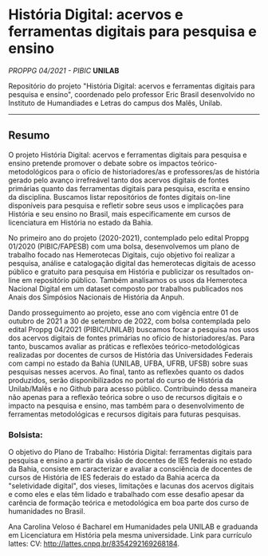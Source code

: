 # História Digital: acervos e ferramentas digitais para pesquisa e ensino

_PROPPG 04/2021 - PIBIC_ **UNILAB**

Repositório do projeto "História Digital: acervos e ferramentas digitais para pesquisa e ensino", coordenado pelo professor Eric Brasil desenvolvido no Instituto de Humandiades e Letras do campus dos Malês, Unilab.

---

## **Resumo**

O projeto História Digital: acervos e ferramentas digitais para pesquisa e ensino pretende promover o debate sobre os impactos teórico-
metodológicos para o ofício de historiadores/as e professores/as de história gerado pelo avanço irrefreável tanto dos acervos digitais de fontes
primárias quanto das ferramentas digitais para pesquisa, escrita e ensino da disciplina. Buscamos listar repositórios de fontes digitais on-line
disponíveis para pesquisa e refletir sobre seus usos e implicações para História e seu ensino no Brasil, mais especificamente em cursos de
licenciatura em História no estado da Bahia.

No primeiro ano do projeto (2020-2021), contemplado pelo edital Proppg 01/2020 (PIBIC/FAPESB) com uma bolsa, desenvolvemos um plano de trabalho focado nas Hemerotecas Digitais, cujo objetivo foi realizar a pesquisa, análise e catalogação digital das hemerotecas digitais de acesso público e gratuito para pesquisa em História e publicizar os resultados on-line em repositório público. Também analisamos os usos da Hemeroteca Nacional Digital em um dataset composto por trabalhos publicados nos Anais dos Simpósios Nacionais de História da Anpuh.

Dando prosseguimento ao projeto, esse ano com vigência entre 01 de outubro de 2021 a 30 de setembro de 2022, com bolsa contemplada pelo edital Proppg 04/2021 (PIBIC/UNILAB) buscamos focar a pesquisa nos usos dos acervos digitais de fontes primárias no ofício de historiadores/as. Para tanto, buscamos avaliar as práticas e reflexões teórico-metodológicas realizadas por docentes de cursos de História das Universidades Federais com campi no estado da Bahia (UNILAB, UFBA, UFRB, UFSB) sobre suas pesquisas nesses acervos. Ao final, tanto as reflexões quanto os dados produzidos, serão disponibilizados no portal do curso de História da Unilab/Malês e no Github para acesso público. Contribuindo dessa maneira não apenas para a reflexão teórica sobre o uso de recursos digitais e o impacto na pesquisa e ensino, mas também para o desenvolvimento de ferramentas metodológicas e recursos digitais para futuras pesquisas.

### Bolsista:

O objetivo do  Plano de Trabalho: História Digital: ferramentas digitais para pesquisa e ensino a partir da visão de docentes de IES federais no estado da Bahia, consiste em caracterizar e avaliar a consciência de docentes de cursos de História de IES federais do estado da Bahia acerca da "seletividade digital", dos vieses, limitações e lacunas dos acervos digitais e como eles e elas têm lidado e trabalhado com esse desafio apesar da carência de formação teórica e metodológica em boa parte dos curso de humanidades no Brasil.

Ana Carolina Veloso é Bacharel em Humanidades pela UNILAB e graduanda em Licenciatura em História pela mesma universidade. Link para currículo lattes: CV:  http://lattes.cnpq.br/8354292169268184.
